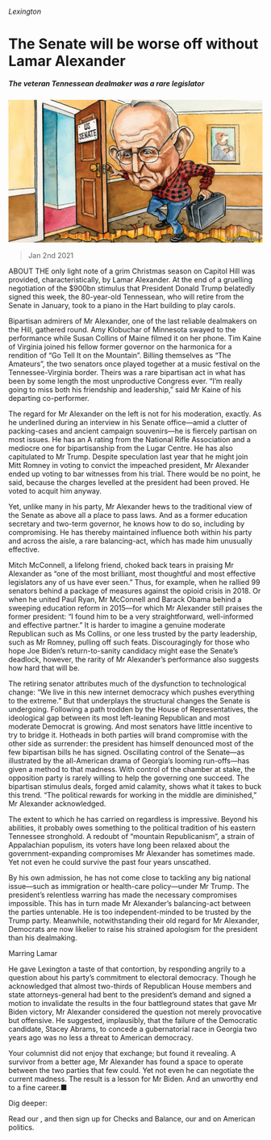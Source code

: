 ###### Lexington

# The Senate will be worse off without Lamar Alexander 

##### The veteran Tennessean dealmaker was a rare legislator 

![image](images/20210102_USD000.jpg) 

> Jan 2nd 2021 


ABOUT THE only light note of a grim Christmas season on Capitol Hill was provided, characteristically, by Lamar Alexander. At the end of a gruelling negotiation of the $900bn stimulus that President Donald Trump belatedly signed this week, the 80-year-old Tennessean, who will retire from the Senate in January, took to a piano in the Hart building to play carols.


Bipartisan admirers of Mr Alexander, one of the last reliable dealmakers on the Hill, gathered round. Amy Klobuchar of Minnesota swayed to the performance while Susan Collins of Maine filmed it on her phone. Tim Kaine of Virginia joined his fellow former governor on the harmonica for a rendition of “Go Tell It on the Mountain”. Billing themselves as “The Amateurs”, the two senators once played together at a music festival on the Tennessee-Virginia border. Theirs was a rare bipartisan act in what has been by some length the most unproductive Congress ever. “I’m really going to miss both his friendship and leadership,” said Mr Kaine of his departing co-performer.



The regard for Mr Alexander on the left is not for his moderation, exactly. As he underlined during an interview in his Senate office—amid a clutter of packing-cases and ancient campaign souvenirs—he is fiercely partisan on most issues. He has an A rating from the National Rifle Association and a mediocre one for bipartisanship from the Lugar Centre. He has also capitulated to Mr Trump. Despite speculation last year that he might join Mitt Romney in voting to convict the impeached president, Mr Alexander ended up voting to bar witnesses from his trial. There would be no point, he said, because the charges levelled at the president had been proved. He voted to acquit him anyway.


Yet, unlike many in his party, Mr Alexander hews to the traditional view of the Senate as above all a place to pass laws. And as a former education secretary and two-term governor, he knows how to do so, including by compromising. He has thereby maintained influence both within his party and across the aisle, a rare balancing-act, which has made him unusually effective.


Mitch McConnell, a lifelong friend, choked back tears in praising Mr Alexander as “one of the most brilliant, most thoughtful and most effective legislators any of us have ever seen.” Thus, for example, when he rallied 99 senators behind a package of measures against the opioid crisis in 2018. Or when he united Paul Ryan, Mr McConnell and Barack Obama behind a sweeping education reform in 2015—for which Mr Alexander still praises the former president: “I found him to be a very straightforward, well-informed and effective partner.” It is harder to imagine a genuine moderate Republican such as Ms Collins, or one less trusted by the party leadership, such as Mr Romney, pulling off such feats. Discouragingly for those who hope Joe Biden’s return-to-sanity candidacy might ease the Senate’s deadlock, however, the rarity of Mr Alexander’s performance also suggests how hard that will be.


The retiring senator attributes much of the dysfunction to technological change: “We live in this new internet democracy which pushes everything to the extreme.” But that underplays the structural changes the Senate is undergoing. Following a path trodden by the House of Representatives, the ideological gap between its most left-leaning Republican and most moderate Democrat is growing. And most senators have little incentive to try to bridge it. Hotheads in both parties will brand compromise with the other side as surrender: the president has himself denounced most of the few bipartisan bills he has signed. Oscillating control of the Senate—as illustrated by the all-American drama of Georgia’s looming run-offs—has given a method to that madness. With control of the chamber at stake, the opposition party is rarely willing to help the governing one succeed. The bipartisan stimulus deals, forged amid calamity, shows what it takes to buck this trend. “The political rewards for working in the middle are diminished,” Mr Alexander acknowledged.


The extent to which he has carried on regardless is impressive. Beyond his abilities, it probably owes something to the political tradition of his eastern Tennessee stronghold. A redoubt of “mountain Republicanism”, a strain of Appalachian populism, its voters have long been relaxed about the government-expanding compromises Mr Alexander has sometimes made. Yet not even he could survive the past four years unscathed.


By his own admission, he has not come close to tackling any big national issue—such as immigration or health-care policy—under Mr Trump. The president’s relentless warring has made the necessary compromises impossible. This has in turn made Mr Alexander’s balancing-act between the parties untenable. He is too independent-minded to be trusted by the Trump party. Meanwhile, notwithstanding their old regard for Mr Alexander, Democrats are now likelier to raise his strained apologism for the president than his dealmaking.

Marring Lamar


He gave Lexington a taste of that contortion, by responding angrily to a question about his party’s commitment to electoral democracy. Though he acknowledged that almost two-thirds of Republican House members and state attorneys-general had bent to the president’s demand and signed a motion to invalidate the results in the four battleground states that gave Mr Biden victory, Mr Alexander considered the question not merely provocative but offensive. He suggested, implausibly, that the failure of the Democratic candidate, Stacey Abrams, to concede a gubernatorial race in Georgia two years ago was no less a threat to American democracy.


Your columnist did not enjoy that exchange; but found it revealing. A survivor from a better age, Mr Alexander has found a space to operate between the two parties that few could. Yet not even he can negotiate the current madness. The result is a lesson for Mr Biden. And an unworthy end to a fine career.■


Dig deeper:

Read our , and then sign up for Checks and Balance, our  and  on American politics.

